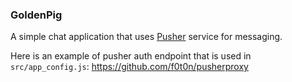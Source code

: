 ### GoldenPig

A simple chat application that uses [Pusher](http://pusher.com/) service for messaging.

Here is an example of pusher auth endpoint that is used in `src/app_config.js`: https://github.com/f0t0n/pusherproxy
